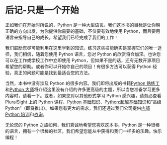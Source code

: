 # 后记-只是一个开始

正如我们在开始时所说的，Python 是一种大型语言。我们这本书的目标是让你朝正确的方向出发，为你提供你需要的基础，不仅要有效地使用 Python，而且要用语言来指导自己的成长。希望我们已经完成了我们的工作！

我们鼓励您尽可能利用在这里学到的知识。练习这些技能确实是掌握它们的唯一途径，我们相信，随着您使用 Python 语言，您对 Python 的欣赏将会加深。也许您可以在工作或学校工作中立即使用 Python，但如果不是的话，还有无数开源项目希望您的帮助。或者你可以开始你自己的项目！有很多方法可以获得 Python 经验，真正的问题可能是找到最适合您的方法。

当然，本书中没有涉及 Python 的很多内容。我们即将出版的书籍[Python 熟练工](https://leanpub.com/python-journeyman)和[Python 大师](https://leanpub.com/python-master)将介绍这里没有介绍的许多更高级的主题，所以当您准备学习更多内容时，请看一下。或者，如果您对以其他形式学习 Python 感兴趣，请务必查看 PluralSight 上的 Python 课程、[Python 基础知识](https://app.pluralsight.com/library/courses/python-fundamentals/)、[Python:超越基础知识](https://app.pluralsight.com/library/courses/python-beyond-basics/)和“高级 Python”（即将推出）。如果您有更大的需求，我们还通过我们公司提供[内部 Python 培训](http://sixty-north.com/training.html)和[咨询](http://sixty-north.com/consulting.html)。

无论您的 Python 之旅如何，我们真诚地希望您喜欢这本书。Python 是一种很棒的语言，拥有一个很棒的社区，我们希望您能从中获得和我们一样多的乐趣。快乐编程！